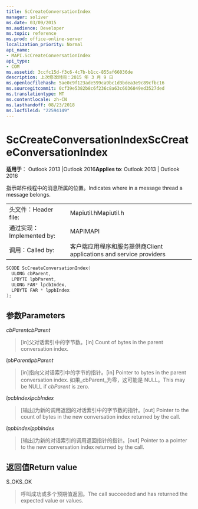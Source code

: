 ```yaml
---
title: ScCreateConversationIndex
manager: soliver
ms.date: 03/09/2015
ms.audience: Developer
ms.topic: reference
ms.prod: office-online-server
localization_priority: Normal
api_name:
- MAPI.ScCreateConversationIndex
api_type:
- COM
ms.assetid: 3ccfc15d-f3c6-4c7b-b1cc-855af66036de
description: 上次修改时间：2015 年 3 月 9 日
ms.openlocfilehash: 5ae0c9f123ade599ca9bc1d3bdea3e9c89cfbc16
ms.sourcegitcommit: 0cf39e5382b8c6f236c8a63c6036849ed3527ded
ms.translationtype: MT
ms.contentlocale: zh-CN
ms.lasthandoff: 08/23/2018
ms.locfileid: "22594149"
---
```

# <a name="sccreateconversationindex"></a><span data-ttu-id="9d31e-103">ScCreateConversationIndex</span><span class="sxs-lookup"><span data-stu-id="9d31e-103">ScCreateConversationIndex</span></span>

  
  
<span data-ttu-id="9d31e-104">**适用于**： Outlook 2013 |Outlook 2016</span><span class="sxs-lookup"><span data-stu-id="9d31e-104">**Applies to**: Outlook 2013 | Outlook 2016</span></span> 
  
<span data-ttu-id="9d31e-105">指示邮件线程中的消息所属的位置。</span><span class="sxs-lookup"><span data-stu-id="9d31e-105">Indicates where in a message thread a message belongs.</span></span> 
  
|||
|:-----|:-----|
|<span data-ttu-id="9d31e-106">头文件：</span><span class="sxs-lookup"><span data-stu-id="9d31e-106">Header file:</span></span>  <br/> |<span data-ttu-id="9d31e-107">Mapiutil.h</span><span class="sxs-lookup"><span data-stu-id="9d31e-107">Mapiutil.h</span></span>  <br/> |
|<span data-ttu-id="9d31e-108">通过实现：</span><span class="sxs-lookup"><span data-stu-id="9d31e-108">Implemented by:</span></span>  <br/> |<span data-ttu-id="9d31e-109">MAPI</span><span class="sxs-lookup"><span data-stu-id="9d31e-109">MAPI</span></span>  <br/> |
|<span data-ttu-id="9d31e-110">调用：</span><span class="sxs-lookup"><span data-stu-id="9d31e-110">Called by:</span></span>  <br/> |<span data-ttu-id="9d31e-111">客户端应用程序和服务提供商</span><span class="sxs-lookup"><span data-stu-id="9d31e-111">Client applications and service providers</span></span>  <br/> |
   
```cpp
SCODE ScCreateConversationIndex(
  ULONG cbParent,
  LPBYTE lpbParent,
  ULONG FAR* lpcbIndex,
  LPBYTE FAR * lppbIndex
);
```

## <a name="parameters"></a><span data-ttu-id="9d31e-112">参数</span><span class="sxs-lookup"><span data-stu-id="9d31e-112">Parameters</span></span>

 <span data-ttu-id="9d31e-113">_cbParent_</span><span class="sxs-lookup"><span data-stu-id="9d31e-113">_cbParent_</span></span>
  
> <span data-ttu-id="9d31e-114">[in]父对话索引中的字节数。</span><span class="sxs-lookup"><span data-stu-id="9d31e-114">[in] Count of bytes in the parent conversation index.</span></span>
    
 <span data-ttu-id="9d31e-115">_lpbParent_</span><span class="sxs-lookup"><span data-stu-id="9d31e-115">_lpbParent_</span></span>
  
> <span data-ttu-id="9d31e-116">[in]指向父对话索引中的字节的指针。</span><span class="sxs-lookup"><span data-stu-id="9d31e-116">[in] Pointer to bytes in the parent conversation index.</span></span> <span data-ttu-id="9d31e-117">如果_cbParent_为零，这可能是 NULL。</span><span class="sxs-lookup"><span data-stu-id="9d31e-117">This may be NULL if  _cbParent_ is zero.</span></span> 
    
 <span data-ttu-id="9d31e-118">_lpcbIndex_</span><span class="sxs-lookup"><span data-stu-id="9d31e-118">_lpcbIndex_</span></span>
  
> <span data-ttu-id="9d31e-119">[输出]为新的调用返回的对话索引中的字节数的指针。</span><span class="sxs-lookup"><span data-stu-id="9d31e-119">[out] Pointer to the count of bytes in the new conversation index returned by the call.</span></span> 
    
 <span data-ttu-id="9d31e-120">_lppbIndex_</span><span class="sxs-lookup"><span data-stu-id="9d31e-120">_lppbIndex_</span></span>
  
> <span data-ttu-id="9d31e-121">[输出]为新的对话索引的调用返回指针的指针。</span><span class="sxs-lookup"><span data-stu-id="9d31e-121">[out] Pointer to a pointer to the new conversation index returned by the call.</span></span>
    
## <a name="return-value"></a><span data-ttu-id="9d31e-122">返回值</span><span class="sxs-lookup"><span data-stu-id="9d31e-122">Return value</span></span>

<span data-ttu-id="9d31e-123">S_OK</span><span class="sxs-lookup"><span data-stu-id="9d31e-123">S_OK</span></span> 
  
> <span data-ttu-id="9d31e-124">呼叫成功或多个预期值返回。</span><span class="sxs-lookup"><span data-stu-id="9d31e-124">The call succeeded and has returned the expected value or values.</span></span>
    

